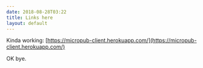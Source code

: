 ```yaml
---
date: 2018-08-28T03:22
title: Links here
layout: default
---
```

Kinda working:
[https://micropub-client.herokuapp.com/](https://micropub-client.herokuapp.com/)

OK bye.
